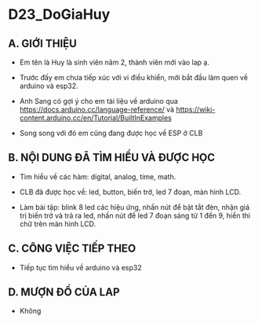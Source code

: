 # D23_DoGiaHuy

## A. GIỚI THIỆU

- Em tên là Huy là sinh viên năm 2, thành viên mới vào lap ạ.

- Trước đấy em chưa tiếp xúc với vi điều khiển, mới bắt đầu làm quen về arduino và esp32.

- Anh Sang có gợi ý cho em tài liệu về arduino qua https://docs.arduino.cc/language-reference/
	và https://wiki-content.arduino.cc/en/Tutorial/BuiltInExamples
	
- Song song với đó em cũng đang được học về ESP ở CLB
	

## B. NỘI DUNG ĐÃ TÌM HIỂU VÀ ĐƯỢC HỌC

- Tìm hiểu về các hàm: digital, analog, time, math.

- CLB đã được học về: led, button, biến trở, led 7 đoạn, màn hình LCD.

- Làm bài tập: blink 8 led các hiệu ứng, nhấn nút để bật tắt đèn, nhận giá trị biến trở và trả ra led, nhấn nút để led 7 đoạn sáng từ 1 đến 9, hiển thi chữ trên màn hình LCD.

## C. CÔNG VIỆC TIẾP THEO

- Tiếp tục tìm hiểu về arduino và esp32

## D. MƯỢN ĐỒ CỦA LAP

- Không

